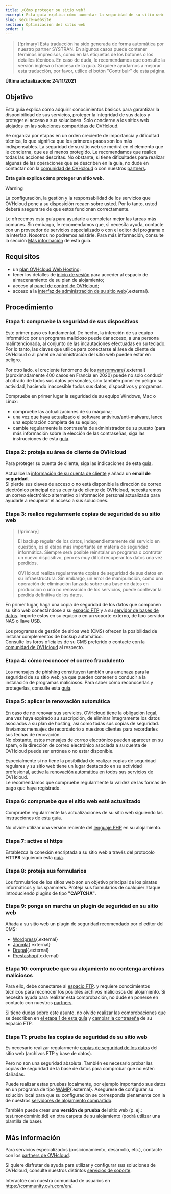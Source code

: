```yaml
---
title: ¿Cómo proteger su sitio web?
excerpt: Esta guía explica cómo aumentar la seguridad de su sitio web
slug: secure-website
section: Optimización del sitio web 
order: 1
---
```


> [!primary]
> Esta traducción ha sido generada de forma automática por nuestro partner SYSTRAN. En algunos casos puede contener términos imprecisos, como en las etiquetas de los botones o los detalles técnicos. En caso de duda, le recomendamos que consulte la versión inglesa o francesa de la guía. Si quiere ayudarnos a mejorar esta traducción, por favor, utilice el botón "Contribuir" de esta página.
>

**Última actualización: 24/11/2021**

## Objetivo

Esta guía explica cómo adquirir conocimientos básicos para garantizar la disponibilidad de sus servicios, proteger la integridad de sus datos y proteger el acceso a sus soluciones. Solo concierne a los sitios web alojados en las [soluciones compartidas de OVHcloud](https://www.ovhcloud.com/es-es/web-hosting/).

Se organiza por etapas en un orden creciente de importancia y dificultad técnica, lo que significa que los primeros pasos son los más indispensables. La seguridad de su sitio web se medirá en el elemento que le concierna, que es el menos protegido. Le recomendamos que realice todas las acciones descritas. No obstante, si tiene dificultades para realizar algunas de las operaciones que se describen en la guía, no dude en contactar con la [comunidad de OVHcloud](https://community.ovh.com/en/) o con nuestros [partners](https://partner.ovhcloud.com/es-es/).

**Esta guía explica cómo proteger un sitio web.**

> [!warning]
>
> La configuración, la gestión y la responsabilidad de los servicios que OVHcloud pone a su disposición recaen sobre usted. Por lo tanto, usted deberá asegurarse de que estos funcionan correctamente.
>
> Le ofrecemos esta guía para ayudarle a completar mejor las tareas más comunes. Sin embargo, le recomendamos que, si necesita ayuda, contacte con un proveedor de servicios especializado o con el editor del programa o la interfaz. Nosotros no podremos asistirle. Para más información, consulte la sección [Más información](#gofurther) de esta guía.
>

## Requisitos

- un [plan OVHcloud Web Hosting](https://www.ovhcloud.com/es-es/web-hosting/);
- tener los detalles de [inicio de sesión](../conexion-espacio-almacenamiento-ftp-alojamiento-web/#1-obtener-los-datos-de-conexion) para acceder al espacio de almacenamiento de su plan de alojamiento;
- acceso al [panel de control de OVHcloud](https://www.ovh.com/auth/?action=gotomanager&from=https://www.ovh.es/&ovhSubsidiary=es);
- acceso a la [interfaz de administración de su sitio web](https://codex.wordpress.org/es:First_Steps_With_WordPress){.external}.

## Procedimiento

### Etapa 1: compruebe la seguridad de sus dispositivos <a name="local"></a>

Este primer paso es fundamental. De hecho, la infección de su equipo informático por un programa malicioso puede dar acceso, a una persona malintencionada, al conjunto de las incautaciones efectuadas en su teclado. Por lo tanto, las claves que utilice para conectarse al área de cliente de OVHcloud o al panel de administración del sitio web pueden estar en peligro.

Por otro lado, el creciente fenómeno de los [ransomware](https://www.osi.es/es/actualidad/avisos/2017/06/nueva-oleada-de-ransomware-afectando-multiples-equipos){.external} (aproximadamente 400 casos en Francia en 2020) puede no solo conducir al cifrado de todos sus datos personales, sino también poner en peligro su actividad, haciendo inaccesible todos sus datos, dispositivos y programas.

Compruebe en primer lugar la seguridad de su equipo Windows, Mac o Linux:

- compruebe las actualizaciones de su máquina;
- una vez que haya actualizado el software antivirus/anti-malware, lance una exploración completa de su equipo;
- cambie regularmente la contraseña de administrador de su puesto (para más información sobre la elección de las contraseñas, siga las instrucciones de esta [guía](../../customer/todo-sobre-el-id-de-cliente/#crear-una-contrasena-solida-y-unica).

### Etapa 2: proteja su área de cliente de OVHcloud

Para proteger su cuenta de cliente, siga las indicaciones de esta [guía](../../customer/todo-sobre-el-id-de-cliente/).

Actualice la [información de su cuenta de cliente](../../customer/todo-sobre-el-id-de-cliente/#editar-mis-datos-personales) y añada un **email de seguridad**.<br>
Si pierde sus claves de acceso o no está disponible la dirección de correo electrónico principal de su cuenta de cliente de OVHcloud, necesitaremos un correo electrónico alternativo o información personal actualizada para ayudarle a recuperar el acceso a sus soluciones.

### Etapa 3: realice regularmente copias de seguridad de su sitio web <a name="backup"></a>

> [!primary]
>
> El backup regular de los datos, independientemente del servicio en cuestión, es el etapa más importante en materia de seguridad informática. Siempre será posible reinstalar un programa o contratar un nuevo dispositivo, pero es muy difícil recuperar los datos una vez perdidos.
>
> OVHcloud realiza regularmente copias de seguridad de sus datos en su infraestructura. Sin embargo, un error de manipulación, como una operación de eliminación lanzada sobre una base de datos en producción o una no renovación de los servicios, puede conllevar la pérdida definitiva de los datos.
>

En primer lugar, haga una copia de seguridad de los datos que componen su sitio web conectándose a su [espacio FTP](../conexion-espacio-almacenamiento-ftp-alojamiento-web/) y a su [servidor de bases de datos](../web_hosting_exportacion_de_una_base_de_datos/). Importe estos en su equipo o en un soporte externo, de tipo servidor NAS o llave USB.

Los programas de gestión de sitios web (CMS) ofrecen la posibilidad de instalar complementos de backup automático.<br>
Consulte los foros oficiales de su CMS preferido o contacte con la [comunidad de OVHcloud](https://community.ovh.com/en/) al respecto.

### Etapa 4: cómo reconocer el correo fraudulento

Los mensajes de phishing constituyen también una amenaza para la seguridad de su sitio web, ya que pueden contener o conducir a la instalación de programas maliciosos. Para saber cómo reconocerlas y protegerlas, consulte esta [guía](../../customer/proteccion-ataque-phishing/).

### Etapa 5: aplicar la renovación automática

En caso de no renovar sus servicios, OVHcloud tiene la obligación legal, una vez haya expirado su suscripción, de eliminar íntegramente los datos asociados a su plan de hosting, así como todas sus copias de seguridad. Enviamos mensajes de recordatorio a nuestros clientes para recordarles sus fechas de renovación.<br>
No obstante, estos mensajes de correo electrónico pueden aparecer en su spam, o la dirección de correo electrónico asociada a su cuenta de OVHcloud puede ser errónea o no estar disponible.

Especialmente si no tiene la posibilidad de realizar copias de seguridad regulares y su sitio web tiene un lugar destacado en su actividad profesional, [active la renovación automática](../../billing/renovacion-automatica-ovh/#acceder-a-la-configuracion-de-los-servicios) en todos sus servicios de OVHcloud.<br>
Le recomendamos que compruebe regularmente la validez de las formas de pago que haya registrado.

### Etapa 6: compruebe que el sitio web esté actualizado

Compruebe regularmente las actualizaciones de su sitio web siguiendo las instrucciones de esta [guía](../sitio-web-cerrado-por-hack/#22-actualizar-el-sitio-web).

No olvide utilizar una versión reciente del [lenguaje PHP](../cambiar-version-php-en-alojamiento-web/) en su alojamiento.

### Etapa 7: active el https

Establezca la conexión encriptada a su sitio web a través del protocolo **HTTPS** siguiendo esta [guía](../activar-https-en-un-sitio-web-con-ssl/).

### Etapa 8: proteja sus formularios

Los formularios de los sitios web son un objetivo principal de los piratas informáticos y los spammers. Proteja sus formularios de cualquier ataque introduciendo plugins de tipo **"CAPTCHA"**.

### Etapa 9: ponga en marcha un plugin de seguridad en su sitio web

Añada a su sitio web un plugin de seguridad recomendado por el editor del CMS:

- [Wordpress](https://es.wordpress.org/){.external}
- [Joomla](https://downloads.joomla.org/es/){.external}
- [Drupal](https://www.drupal.org/drupal-7.0/es){.external}
- [Prestashop](https://www.prestashop.com/es){.external}

### Etapa 10: compruebe que su alojamiento no contenga archivos maliciosos

Para ello, debe conectarse al [espacio FTP](../conexion-espacio-almacenamiento-ftp-alojamiento-web/). y requiere conocimientos técnicos para reconocer los posibles archivos maliciosos del alojamiento. Si necesita ayuda para realizar esta comprobación, no dude en ponerse en contacto con nuestros [partners](https://partner.ovhcloud.com/es-es/).

Si tiene dudas sobre este asunto, no olvide realizar las comprobaciones que se describen en [el etapa 1 de esta guía](#local) y [cambiar la contraseña](../cambiar-contrasena-usuario-ftp/) de su espacio FTP.

### Etapa 11: pruebe las copias de seguridad de su sitio web

Es necesario realizar regularmente [copias de seguridad de los datos](#backup) del sitio web (archivos FTP y base de datos).

Pero no son una seguridad absoluta. También es necesario probar las copias de seguridad de la base de datos para comprobar que no estén dañadas.

Puede realizar estas pruebas localmente, por ejemplo importando sus datos en un programa de tipo [WAMP](https://www.wampserver.com/){.external}. Asegúrese de configurar su solución local para que su configuración se corresponda plenamente con la de nuestros [servidores de alojamiento compartido](https://webhosting-infos.hosting.ovh.net/).

También puede crear una **versión de prueba** del sitio web (p. ej.: test.mondominio.tld) en otra carpeta de su alojamiento (podrá utilizar una plantilla de base).

## Más información <a name="gofurther"></a>

Para servicios especializados (posicionamiento, desarrollo, etc.), contacte con los [partners de OVHcloud](https://partner.ovhcloud.com/es-es/).

Si quiere disfrutar de ayuda para utilizar y configurar sus soluciones de OVHcloud, consulte nuestros distintos [servicios de soporte](https://www.ovhcloud.com/es-es/support-levels/).

Interactúe con nuestra comunidad de usuarios en <https://community.ovh.com/en/>.
